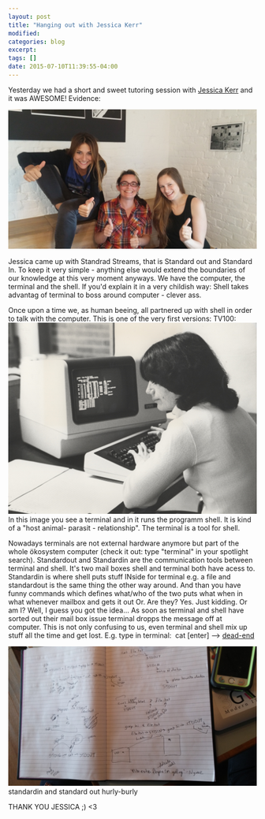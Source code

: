 ```yaml
---
layout: post
title: "Hanging out with Jessica Kerr"
modified:
categories: blog
excerpt:
tags: []
date: 2015-07-10T11:39:55-04:00
---
```


Yesterday we had a short and sweet tutoring session with [Jessica Kerr](https://twitter.com/jessitron?lang=de) and it was AWESOME! Evidence:

![Hanging out](/images/JessicaKerr.jpg)

Jessica came up with Standrad Streams, that is Standard out and Standard In. To keep it very simple - anything else would extend the boundaries of our knowledge at this very moment anyways.
We have the computer, the terminal and the shell. If you'd explain it in a very childish way: Shell takes advantag of terminal to boss around computer - clever ass. 

Once upon a time we, as human beeing, all partnered up with shell in order to talk with the computer. 
This is one of the very first versions: TV100:
![TV100](/images/TV100.jpg)
In this image you see a terminal and in it runs the programm shell. It is kind of a "host animal- parasit - relationship". The terminal is a tool for shell.

Nowadays terminals are not external hardware anymore but part of the whole ökosystem computer (check it out: type "terminal" in your spotlight search). 
Standardout and Standardin are the communication tools between terminal and shell. It's two mail boxes shell and terminal both have acess to. Standardin is where shell puts stuff INside for terminal e.g. a file and standardout is the same thing the other way around. And than you have funny commands which defines what/who of the two puts what when in what whenever mailbox and gets it out Or. Are they? Yes. Just kidding. Or am I? Well, I guess you got the idea... As soon as terminal and shell have sorted out their mail box issue terminal dropps the message off at computer. This is not only confusing to us, even terminal and shell mix up stuff all the time and get lost. E.g. type in terminal:  cat [enter] --> [dead-end](http://28.media.tumblr.com/tumblr_kx9q1aiyd11qzobxio1_r1_500.gif)

![Standardinout](/images/STDOUTIN.jpg)
standardin and standard out hurly-burly


THANK YOU JESSICA ;) <3
